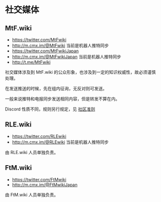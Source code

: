 # 社交媒体

## MtF.wiki

- <https://twitter.com/MtFwiki>
- <http://m.cmx.im/@MtFwiki> 当前是机器人推特同步
- <https://twitter.com/MtFwikiJapan>
- <http://m.cmx.im/@MtFwikiJapan> 当前是机器人推特同步
- <http://t.me/MtFwiki>

社交媒体涉及到 MtF.wiki 的公众形象，也涉及到一定的知识权威性，故必须谨慎处理。

在发送推送的时候，先在组内征询，无反对则可发送。

一般来说推特和电报同步发送相同内容，但是转发不算在内。

Discord 性质不同，规则另行规定，见 [社区准则](https://transgender.notion.site/cb5e67dc3cc54700a7e9a56fba4bd8f7)

## RLE.wiki

- <https://twitter.com/RLEwiki>
- <http://m.cmx.im/@RLEwiki> 当前是机器人推特同步

由 RLE.wiki 人员单独负责。

## FtM.wiki

- <https://twitter.com/FtMwiki>
- <http://m.cmx.im/@FtMwikiJapan>

由 FtM.wiki 人员单独负责。
